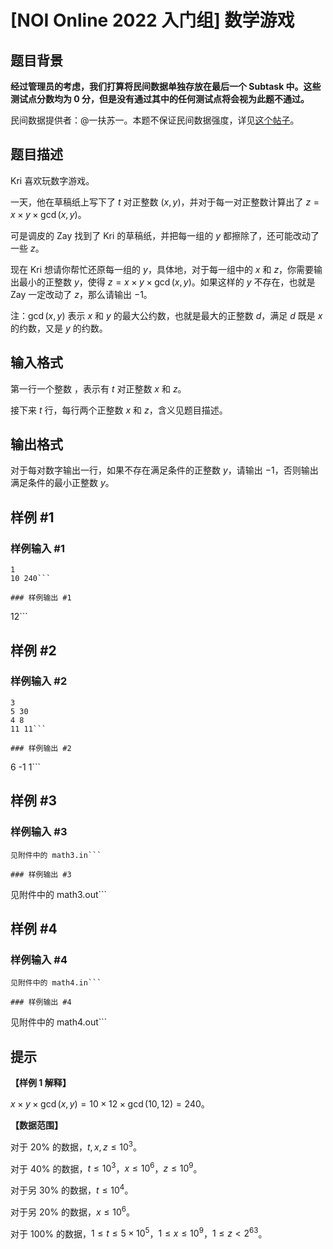 # [NOI Online 2022 入门组] 数学游戏

## 题目背景

**经过管理员的考虑，我们打算将民间数据单独存放在最后一个 Subtask 中。这些测试点分数均为 0 分，但是没有通过其中的任何测试点将会视为此题不通过。**

民间数据提供者：@一扶苏一。本题不保证民间数据强度，详见[这个帖子](https://www.luogu.com.cn/discuss/422596)。

## 题目描述

Kri 喜欢玩数字游戏。

一天，他在草稿纸上写下了 $t$ 对正整数 $(x,y)$，并对于每一对正整数计算出了 $z=x\times y\times\gcd(x,y)$。

可是调皮的 Zay 找到了 Kri 的草稿纸，并把每一组的 $y$ 都擦除了，还可能改动了一些 $z$。

现在 Kri 想请你帮忙还原每一组的 $y$，具体地，对于每一组中的 $x$ 和 $z$，你需要输出最小的正整数 $y$，使得 $z=x\times y\times\gcd(x,y)$。如果这样的 $y$ 不存在，也就是 Zay 一定改动了 $z$，那么请输出 $-1$。

注：$\gcd(x,y)$ 表示 $x$ 和 $y$ 的最大公约数，也就是最大的正整数 $d$，满足 $d$ 既是 $x$ 的约数，又是 $y$ 的约数。

## 输入格式

第一行一个整数 ，表示有 $t$ 对正整数 $x$ 和 $z$。

接下来 $t$ 行，每行两个正整数 $x$ 和 $z$，含义见题目描述。

## 输出格式

对于每对数字输出一行，如果不存在满足条件的正整数 $y$，请输出 $-1$，否则输出满足条件的最小正整数 $y$。

## 样例 #1

### 样例输入 #1
```
1
10 240```

### 样例输出 #1

```
12```

## 样例 #2

### 样例输入 #2
```
3
5 30
4 8
11 11```

### 样例输出 #2

```
6
-1
1```

## 样例 #3

### 样例输入 #3
```
见附件中的 math3.in```

### 样例输出 #3

```
见附件中的 math3.out```

## 样例 #4

### 样例输入 #4
```
见附件中的 math4.in```

### 样例输出 #4

```
见附件中的 math4.out```

## 提示

**【样例 1 解释】**

$x\times y\times \gcd(x,y)=10\times 12\times\gcd(10,12)=240$。

**【数据范围】**

对于 $20\%$ 的数据，$t, x, z \le {10}^3$。

对于 $40\%$ 的数据，$t \le {10}^3$，$x \le {10}^6$，$z \le {10}^9$。

对于另 $30\%$ 的数据，$t \le {10}^4$。

对于另 $20\%$ 的数据，$x \le {10}^6$。

对于 $100\%$ 的数据，$1 \le t \le 5 \times {10}^5$，$1 \le x \le {10}^9$，$1 \le z < 2^{63}$。
